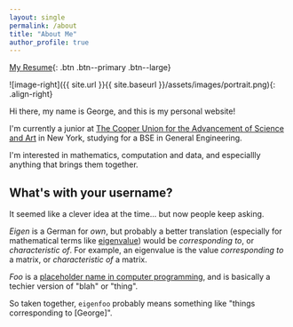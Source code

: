 ```yaml
---
layout: single
permalink: /about
title: "About Me"
author_profile: true
---
```

[My Resume](https://raw.githubusercontent.com/eigenfoo/eigenfoo.github.io/master/assets/documents/resume.pdf){: .btn .btn--primary .btn--large}

![image-right]({{ site.url }}{{ site.baseurl }}/assets/images/portrait.png){: .align-right}

Hi there, my name is George, and this is my personal website!

I'm currently a junior at [The Cooper Union for the Advancement of Science
and Art](http://cooper.edu/welcome) in New York, studying for a BSE in
General Engineering.

I'm interested in mathematics, computation and data, and especiallly anything
that brings them together.

## What's with your username?

It seemed like a clever idea at the time... but now people keep asking.

_Eigen_ is a German for _own_, but probably a better translation (especially for
mathematical terms like
[eigenvalue](https://en.wikipedia.org/wiki/Eigenvalues_and_eigenvectors)) would
be _corresponding to_, or _characteristic of_. For example, an eigenvalue is the
value _corresponding to_ a matrix, or _characteristic of_ a matrix.

_Foo_ is a [placeholder name in computer
programming](https://en.wikipedia.org/wiki/Foobar), and is basically a techier
version of "blah" or "thing".

So taken together, `eigenfoo` probably means something like "things
corresponding to [George]".
